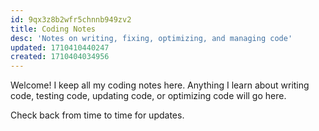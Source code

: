 ```yaml
---
id: 9qx3z8b2wfr5chnnb949zv2
title: Coding Notes
desc: 'Notes on writing, fixing, optimizing, and managing code'
updated: 1710410440247
created: 1710404034956
---
```


Welcome! I keep all my coding notes here. Anything I learn about writing code, testing code, updating code, or optimizing code will go here.

Check back from time to time for updates. 
